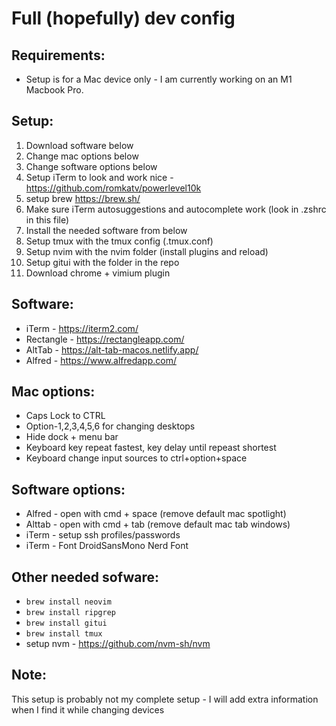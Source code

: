 # Full (hopefully) dev config

## Requirements:

- Setup is for a Mac device only - I am currently working on an M1 Macbook Pro.

## Setup:

1. Download software below
2. Change mac options below
3. Change software options below
4. Setup iTerm to look and work nice - https://github.com/romkatv/powerlevel10k
5. setup brew https://brew.sh/
6. Make sure iTerm autosuggestions and autocomplete work (look in .zshrc in this file)
7. Install the needed software from below
8. Setup tmux with the tmux config (.tmux.conf)
9. Setup nvim with the nvim folder (install plugins and reload)
10. Setup gitui with the folder in the repo
11. Download chrome + vimium plugin

## Software:

- iTerm - https://iterm2.com/
- Rectangle - https://rectangleapp.com/
- AltTab - https://alt-tab-macos.netlify.app/
- Alfred - https://www.alfredapp.com/

## Mac options:

- Caps Lock to CTRL
- Option-1,2,3,4,5,6 for changing desktops
- Hide dock + menu bar
- Keyboard key repeat fastest, key delay until repeast shortest
- Keyboard change input sources to ctrl+option+space

## Software options:

- Alfred - open with cmd + space (remove default mac spotlight)
- Alttab - open with cmd + tab (remove default mac tab windows)
- iTerm - setup ssh profiles/passwords
- iTerm - Font DroidSansMono Nerd Font

## Other needed sofware:

- `brew install neovim`
- `brew install ripgrep`
- `brew install gitui`
- `brew install tmux`
- setup nvm - https://github.com/nvm-sh/nvm

## Note:

This setup is probably not my complete setup - I will add extra information when I find it while changing devices
